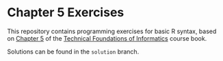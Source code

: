 # Chapter 5 Exercises

This repository contains programming exercises for basic R syntax, 
based on [Chapter 5](https://info201.github.io/r-intro.html) 
of the [Technical Foundations of Informatics](https://info201.github.io/) course book. 

Solutions can be found in the `solution` branch.